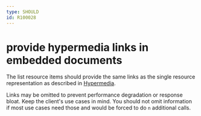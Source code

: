```yaml
---
type: SHOULD
id: R100028
---
```


# provide hypermedia links in embedded documents

The list resource items should provide the same links as the single resource representation as described in [Hypermedia](../index.md).

Links may be omitted to prevent performance degradation or response bloat.
Keep the client's use cases in mind.
You should not omit information if most use cases need those and would be forced to do `n` additional calls.
